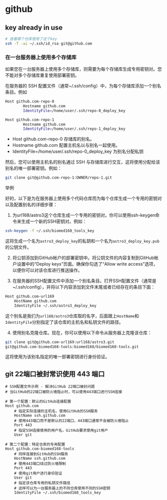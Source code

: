 # github

## key already in use



```sh
# 查看哪个仓库使用了这个key
ssh -T -ai ~/.ssh/id_rsa git@github.com
```

### 在一台服务器上使用多个存储库

如果您在一台服务器上使用多个存储库，则需要为每个存储库生成专用密钥对。您不能对多个存储库重复使用部署密钥。

在服务器的 SSH 配置文件（通常~/.ssh/config）中，为每个存储库添加一个别名条目。例如

```sh
Host github.com-repo-0
        Hostname github.com
        IdentityFile=/home/user/.ssh/repo-0_deploy_key

Host github.com-repo-1
        Hostname github.com
        IdentityFile=/home/user/.ssh/repo-1_deploy_key

```

- Host github.com-repo-0 存储库的别名。
- Hostname github.com 配置主机名以与别名一起使用。
- IdentityFile=/home/user/.ssh/repo-0_deploy_key 为别名分配私钥

然后，您可以使用主机名的别名通过 SSH 与存储库进行交互，这将使用分配给该别名的唯一部署密钥。例如：

```sh
git clone git@github.com-repo-1:OWNER/repo-1.git
```


举例


好的，以下是为在服务器上使用多个代码仓库而为每个仓库生成一个专用的密钥对以及配置别名的详细步骤：

1. 为url168/astro3这个仓库生成一个专用的密钥对。你可以使用ssh-keygen命令来生成一个新的SSH密钥对。例如：

```sh
ssh-keygen -f ~/.ssh/biomed168_tools_key
```

这将生成一个名为`astro3_deploy_key`的私钥和一个名为`astro3_deploy_key.pub`的公钥文件。

2. 将公钥添加到GitHub帐户的部署密钥中。将公钥文件的内容复制到GitHub帐户设置中的“Deploy keys”页面。确保你勾选了“Allow write access”选项，以便你可以对该仓库进行推送操作。

3. 在服务器的SSH配置文件中添加一个别名条目。打开SSH配置文件（通常是~/.ssh/config），并将以下内容添加到文件末尾或者已经存在的条目下面：

```sh
Host github.com-url169
    HostName github.com
    IdentityFile ~/.ssh/astro3_deploy_key
```

这个别名是我们为`url168/astro3`仓库取的名字，后面跟上`HostName`和`IdentityFile`分别指定了该仓库的主机名和私钥文件的路径。

4. 使用别名克隆仓库。现在，你可以使用以下命令从服务器上克隆该仓库：

```sh
git clone git@github.com-url169:url168/astro3.git
git@github.com-biomed168-tools:biomed168/biomed168-tools.git
```

这将使用为该别名指定的唯一部署密钥进行身份验证。




## git 22端口被封常识使用 443 端口

```shell
# SSH配置文件示例 - 解决GitHub 22端口被封问题
# 当GitHub的22端口被防火墙阻止时，可以使用443端口进行SSH连接

# 第一个配置：默认的GitHub连接配置
Host github.com
    # 指定实际连接的主机名，使用GitHub的SSH服务
    HostName ssh.github.com
    # 使用443端口而不是默认的22端口，443端口通常不会被防火墙阻止
    Port 443
    # 指定SSH连接使用的用户名，GitHub要求使用git用户
    User git

# 第二个配置：特定仓库的专用配置
Host github.com-biomed168-tools
    # 同样连接到GitHub的SSH服务
    HostName ssh.github.com
    # 使用443端口绕过防火墙限制
    Port 443
    # 使用git用户进行身份验证
    User git
    # 指定该仓库专用的私钥文件路径
    # 这样可以为一台服务器上的不同仓库使用不同的SSH密钥
    IdentityFile ~/.ssh/biomed168_tools_key
```



